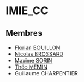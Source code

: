 # IMIE_CC

## Membres

- [Florian BOUILLON](https://github.com/Aviortheking) 
- [Nicolas BROSSARD](https://github.com/Nicolas-Brossard) 
- [Maxime SORIN](https://github.com/s0dyy) 
- [Théo MEMIN](https://github.com/SniiKox) 
- Guillaume CHARPENTIER
